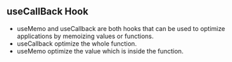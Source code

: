 ## useCallBack Hook
- useMemo and useCallback are both hooks that can be used to optimize applications by memoizing values or functions. 
- useCallback optimize the whole function.
- useMemo optimize the value which is inside the function.